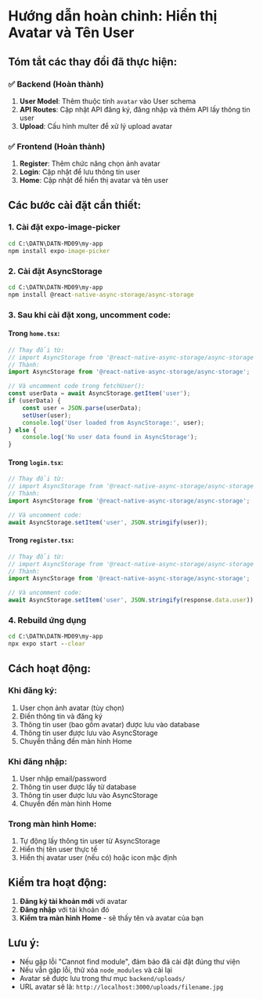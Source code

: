 # Hướng dẫn hoàn chỉnh: Hiển thị Avatar và Tên User

## Tóm tắt các thay đổi đã thực hiện:

### ✅ **Backend (Hoàn thành)**
1. **User Model**: Thêm thuộc tính `avatar` vào User schema
2. **API Routes**: Cập nhật API đăng ký, đăng nhập và thêm API lấy thông tin user
3. **Upload**: Cấu hình multer để xử lý upload avatar

### ✅ **Frontend (Hoàn thành)**
1. **Register**: Thêm chức năng chọn ảnh avatar
2. **Login**: Cập nhật để lưu thông tin user
3. **Home**: Cập nhật để hiển thị avatar và tên user

## Các bước cài đặt cần thiết:

### 1. **Cài đặt expo-image-picker**
```cmd
cd C:\DATN\DATN-MD09\my-app
npm install expo-image-picker
```

### 2. **Cài đặt AsyncStorage**
```cmd
cd C:\DATN\DATN-MD09\my-app
npm install @react-native-async-storage/async-storage
```

### 3. **Sau khi cài đặt xong, uncomment code:**

#### Trong `home.tsx`:
```typescript
// Thay đổi từ:
// import AsyncStorage from '@react-native-async-storage/async-storage';
// Thành:
import AsyncStorage from '@react-native-async-storage/async-storage';

// Và uncomment code trong fetchUser():
const userData = await AsyncStorage.getItem('user');
if (userData) {
    const user = JSON.parse(userData);
    setUser(user);
    console.log('User loaded from AsyncStorage:', user);
} else {
    console.log('No user data found in AsyncStorage');
}
```

#### Trong `login.tsx`:
```typescript
// Thay đổi từ:
// import AsyncStorage from '@react-native-async-storage/async-storage';
// Thành:
import AsyncStorage from '@react-native-async-storage/async-storage';

// Và uncomment code:
await AsyncStorage.setItem('user', JSON.stringify(user));
```

#### Trong `register.tsx`:
```typescript
// Thay đổi từ:
// import AsyncStorage from '@react-native-async-storage/async-storage';
// Thành:
import AsyncStorage from '@react-native-async-storage/async-storage';

// Và uncomment code:
await AsyncStorage.setItem('user', JSON.stringify(response.data.user));
```

### 4. **Rebuild ứng dụng**
```cmd
cd C:\DATN\DATN-MD09\my-app
npx expo start --clear
```

## Cách hoạt động:

### **Khi đăng ký:**
1. User chọn ảnh avatar (tùy chọn)
2. Điền thông tin và đăng ký
3. Thông tin user (bao gồm avatar) được lưu vào database
4. Thông tin user được lưu vào AsyncStorage
5. Chuyển thẳng đến màn hình Home

### **Khi đăng nhập:**
1. User nhập email/password
2. Thông tin user được lấy từ database
3. Thông tin user được lưu vào AsyncStorage
4. Chuyển đến màn hình Home

### **Trong màn hình Home:**
1. Tự động lấy thông tin user từ AsyncStorage
2. Hiển thị tên user thực tế
3. Hiển thị avatar user (nếu có) hoặc icon mặc định

## Kiểm tra hoạt động:

1. **Đăng ký tài khoản mới** với avatar
2. **Đăng nhập** với tài khoản đó
3. **Kiểm tra màn hình Home** - sẽ thấy tên và avatar của bạn

## Lưu ý:

- Nếu gặp lỗi "Cannot find module", đảm bảo đã cài đặt đúng thư viện
- Nếu vẫn gặp lỗi, thử xóa `node_modules` và cài lại
- Avatar sẽ được lưu trong thư mục `backend/uploads/`
- URL avatar sẽ là: `http://localhost:3000/uploads/filename.jpg`

